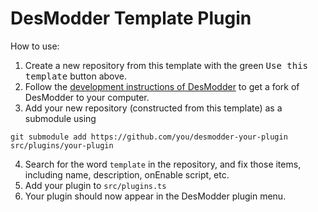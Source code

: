 # DesModder Template Plugin

How to use:

1. Create a new repository from this template with the green <kbd>Use this template</kbd> button above.
2. Follow the [development instructions of DesModder](https://github.com/jared-hughes/DesModder/#development) to get a fork of DesModder to your computer.
3. Add your new repository (constructed from this template) as a submodule using

```
git submodule add https://github.com/you/desmodder-your-plugin src/plugins/your-plugin
```

4. Search for the word `template` in the repository, and fix those items, including name, description, onEnable script, etc.
5. Add your plugin to `src/plugins.ts`
6. Your plugin should now appear in the DesModder plugin menu.
